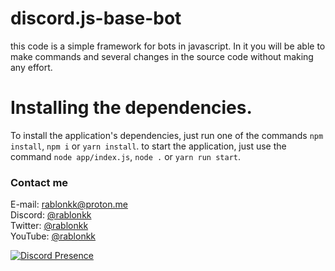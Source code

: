 # discord.js-base-bot
this code is a simple framework for bots in javascript. In it you will be able to make commands and several changes in the source code without making any effort.

# Installing the dependencies.
To install the application's dependencies, just run one of the commands `npm install`, `npm i` or `yarn install`. to start the application, just use the command `node app/index.js`, `node .` or `yarn run start`.

### Contact me
E-mail: rablonkk@proton.me<br />
Discord: [@rablonkk](https://discord.com/users/523783344979443712)<br />
Twitter: [@rablonkk](https://twitter.com/rablonkk)<br />
YouTube: [@rablonkk](https://www.youtube.com/@rablonkk)

[![Discord Presence](https://lanyard.cnrad.dev/api/523783344979443712)](https://discord.com/users/523783344979443712)